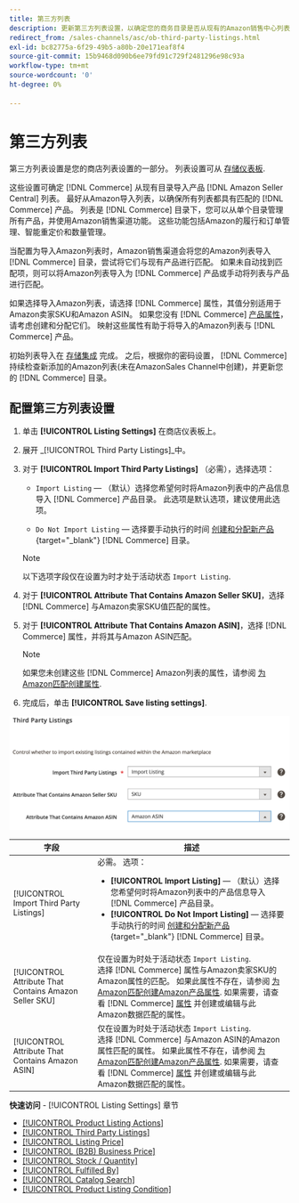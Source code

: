 ```yaml
---
title: 第三方列表
description: 更新第三方列表设置，以确定您的商务目录是否从现有的Amazon销售中心列表中导入产品。
redirect_from: /sales-channels/asc/ob-third-party-listings.html
exl-id: bc82775a-6f29-49b5-a80b-20e171eaf8f4
source-git-commit: 15b9468d090b6ee79fd91c729f2481296e98c93a
workflow-type: tm+mt
source-wordcount: '0'
ht-degree: 0%

---
```


# 第三方列表

第三方列表设置是您的商店列表设置的一部分。 列表设置可从 [存储仪表板](./amazon-store-dashboard.md).

这些设置可确定 [!DNL Commerce] 从现有目录导入产品 [!DNL Amazon Seller Central] 列表。 最好从Amazon导入列表，以确保所有列表都具有匹配的 [!DNL Commerce] 产品。 列表是 [!DNL Commerce] 目录下，您可以从单个目录管理所有产品，并使用Amazon销售渠道功能。 这些功能包括Amazon的履行和订单管理、智能重定价和数量管理。

当配置为导入Amazon列表时，Amazon销售渠道会将您的Amazon列表导入 [!DNL Commerce] 目录，尝试将它们与现有产品进行匹配。 如果未自动找到匹配项，则可以将Amazon列表导入为 [!DNL Commerce] 产品或手动将列表与产品进行匹配。

如果选择导入Amazon列表，请选择 [!DNL Commerce] 属性，其值分别适用于Amazon卖家SKU和Amazon ASIN。 如果您没有 [!DNL Commerce] [产品属性](./ob-creating-magento-attributes.md)，请考虑创建和分配它们。 映射这些属性有助于将导入的Amazon列表与 [!DNL Commerce] 产品。

初始列表导入在 [存储集成](./store-integration.md) 完成。 之后，根据你的密码设置， [!DNL Commerce] 持续检查新添加的Amazon列表(未在AmazonSales Channel中创建)，并更新您的 [!DNL Commerce] 目录。

## 配置第三方列表设置

1. 单击 **[!UICONTROL Listing Settings]** 在商店仪表板上。

1. 展开 _[!UICONTROL Third Party Listings]_中。

1. 对于 **[!UICONTROL Import Third Party Listings]** （必需），选择选项：

   - `Import Listing`  — （默认）选择您希望何时将Amazon列表中的产品信息导入 [!DNL Commerce] 产品目录。 此选项是默认选项，建议使用此选项。

   - `Do Not Import Listing`  — 选择要手动执行的时间 [创建和分配新产品](https://docs.magento.com/user-guide/catalog/products.html){target=&quot;_blank&quot;} [!DNL Commerce] 目录。
   >[!NOTE]
   >以下选项字段仅在设置为时才处于活动状态 `Import Listing`.

1. 对于 **[!UICONTROL Attribute That Contains Amazon Seller SKU]**，选择 [!DNL Commerce] 与Amazon卖家SKU值匹配的属性。

1. 对于 **[!UICONTROL Attribute That Contains Amazon ASIN]**，选择 [!DNL Commerce] 属性，并将其与Amazon ASIN匹配。

   >[!NOTE]
   >如果您未创建这些 [!DNL Commerce] Amazon列表的属性，请参阅 [为Amazon匹配创建属性](./ob-creating-magento-attributes.md).

1. 完成后，单击 **[!UICONTROL Save listing settings]**.

![第三方列表](assets/amazon-third-party-listings.png)

| 字段 | 描述 |
|---|---|
| [!UICONTROL Import Third Party Listings] | 必需。 选项：<ul><li>**[!UICONTROL Import Listing]**  — （默认）选择您希望何时将Amazon列表中的产品信息导入 [!DNL Commerce] 产品目录。 </li><li>**[!UICONTROL Do Not Import Listing]**  — 选择要手动执行的时间 [创建和分配新产品](https://docs.magento.com/user-guide/catalog/products.html){target=&quot;_blank&quot;} [!DNL Commerce] 目录。</li></ul> |
| [!UICONTROL Attribute That Contains Amazon Seller SKU] | 仅在设置为时处于活动状态 `Import Listing`.<br>选择 [!DNL Commerce] 属性与Amazon卖家SKU的Amazon属性的匹配。 如果此属性不存在，请参阅 [为Amazon匹配创建Amazon产品属性](./ob-creating-magento-attributes.md). 如果需要，请查看 [!DNL Commerce] [属性](./managing-attributes.md) 并创建或编辑与此Amazon数据匹配的属性。 |
| [!UICONTROL Attribute That Contains Amazon ASIN] | 仅在设置为时处于活动状态 `Import Listing`.<br>选择 [!DNL Commerce] 与Amazon ASIN的Amazon属性匹配的属性。 如果此属性不存在，请参阅 [为Amazon匹配创建Amazon产品属性](./ob-creating-magento-attributes.md). 如果需要，请查看 [!DNL Commerce] [属性](./managing-attributes.md) 并创建或编辑与此Amazon数据匹配的属性。 |

**快速访问** - [!UICONTROL Listing Settings] 章节

- [[!UICONTROL Product Listing Actions]](./product-listing-actions.md)
- [[!UICONTROL Third Party Listings]](./third-party-listing-settings.md)
- [[!UICONTROL Listing Price]](./listing-price.md)
- [[!UICONTROL (B2B) Business Price]](./business-pricing.md)
- [[!UICONTROL Stock / Quantity]](./stock-quantity.md)
- [[!UICONTROL Fulfilled By]](./fulfilled-by.md)
- [[!UICONTROL Catalog Search]](./catalog-search.md)
- [[!UICONTROL Product Listing Condition]](./product-listing-condition.md)
